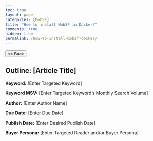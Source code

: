 ```yaml
---
toc: true
layout: page
categories: [MobSF]
title: "How to install MobSF in Docker?"
comments: true
hidden: true
permalink: /how-to-install-mobsf-docker/
---
```


<button class="back-button" onclick="window.history.back()"><< Back</button>

## Outline: [Article Title]

**Keyword:** [Enter Targeted Keyword]

**Keyword MSV:** [Enter Targeted Keyword’s Monthly Search Volume]

**Author:** [Enter Author Name]

**Due Date:** [Enter Due Date]

**Publish Date:** [Enter Desired Publish Date]

**Buyer Persona:** [Enter Targeted Reader and/or Buyer Persona]

<br>
